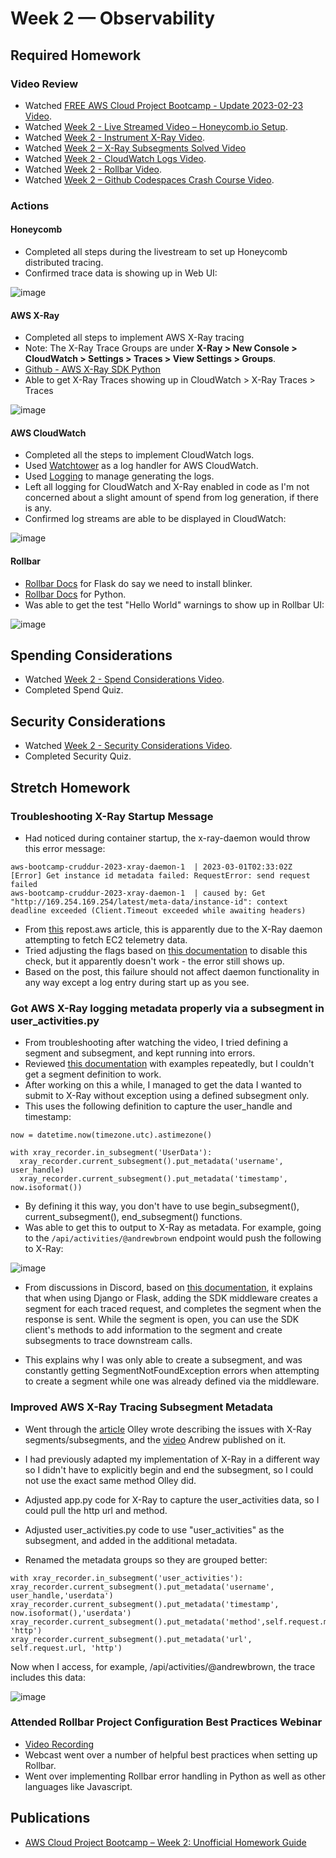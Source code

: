 # Week 2 — Observability

## Required Homework

### Video Review
* Watched [FREE AWS Cloud Project Bootcamp - Update 2023-02-23 Video](https://youtu.be/gQxzMvk6BzM).
* Watched [Week 2 - Live Streamed Video – Honeycomb.io Setup](https://www.youtube.com/live/2GD9xCzRId4?feature=share).
* Watched [Week 2 - Instrument X-Ray Video](https://youtu.be/n2DTsuBrD_A).
* Watched [Week 2 – X-Ray Subsegments Solved Video](https://youtu.be/4SGTW0Db5y0)
* Watched [Week 2 - CloudWatch Logs Video](https://youtu.be/ipdFizZjOF4).
* Watched [Week 2 - Rollbar Video](https://youtu.be/xMBDAb5SEU4).
* Watched [Week 2 – Github Codespaces Crash Course Video](https://youtu.be/L9KKBXgKopA).

### Actions

#### Honeycomb

* Completed all steps during the livestream to set up Honeycomb distributed tracing.
* Confirmed trace data is showing up in Web UI:

![image](../_docs/assets/week2/HoneycombTraceData.png)

#### AWS X-Ray

* Completed all steps to implement AWS X-Ray tracing
* Note:  The X-Ray Trace Groups are under **X-Ray > New Console > CloudWatch > Settings > Traces > View Settings > Groups**.
* [Github - AWS X-Ray SDK Python](https://github.com/aws/aws-xray-sdk-python)
* Able to get X-Ray Traces showing up in CloudWatch > X-Ray Traces > Traces

![image](../_docs/assets/week2/X-Ray-Traces.png)

#### AWS CloudWatch

* Completed all the steps to implement CloudWatch logs.
* Used [Watchtower](https://pypi.org/project/watchtower/) as a log handler for AWS CloudWatch.
* Used [Logging](https://docs.python.org/3/library/logging.html) to manage generating the logs.
* Left all logging for CloudWatch and X-Ray enabled in code as I'm not concerned about a slight amount of spend from log generation, if there is any.
* Confirmed log streams are able to be displayed in CloudWatch:

![image](../_docs/assets/week2/CloudWatchLogGroup.png)

#### Rollbar

* [Rollbar Docs](https://docs.rollbar.com/docs/flask) for Flask do say we need to install blinker.
* [Rollbar Docs](https://docs.rollbar.com/docs/python) for Python.
* Was able to get the test "Hello World" warnings to show up in Rollbar UI:

![image](../_docs/assets/week2/RollbarHelloWorld.png)

## Spending Considerations
* Watched [Week 2 - Spend Considerations Video](https://www.youtube.com/watch?v=2W3KeqCjtDY).
* Completed Spend Quiz.

## Security Considerations
* Watched [Week 2 - Security Considerations Video](https://youtu.be/bOf4ITxAcXc).
* Completed Security Quiz.

## Stretch Homework

### Troubleshooting X-Ray Startup Message

* Had noticed during container startup, the x-ray-daemon would throw this error message:

```
aws-bootcamp-cruddur-2023-xray-daemon-1  | 2023-03-01T02:33:02Z [Error] Get instance id metadata failed: RequestError: send request failed
aws-bootcamp-cruddur-2023-xray-daemon-1  | caused by: Get "http://169.254.169.254/latest/meta-data/instance-id": context deadline exceeded (Client.Timeout exceeded while awaiting headers)
```
* From [this](https://repost.aws/questions/QUr6JJxyeLRUK5M4tadg944w/x-ray-in-ecs-get-instance-id-metadata-failed) repost.aws article, this is apparently due to the X-Ray daemon attempting to fetch EC2 telemetry data.
* Tried adjusting the flags based on [this documentation](https://docs.aws.amazon.com/xray/latest/devguide/xray-daemon-configuration.html) to disable this check, but it apparently doesn't work - the error still shows up.
* Based on the post, this failure should not affect daemon functionality in any way except a log entry during start up as you see.

### Got AWS X-Ray logging metadata properly via a subsegment in user_activities.py

* From troubleshooting after watching the video, I tried defining a segment and subsegment, and kept running into errors.
* Reviewed [this documentation](https://docs.aws.amazon.com/xray/latest/devguide/xray-sdk-python-subsegments.html) with examples repeatedly, but I couldn't get a segment definition to work.
* After working on this a while, I managed to get the data I wanted to submit to X-Ray without exception using a defined subsegment only.
* This uses the following definition to capture the user_handle and timestamp:

```
now = datetime.now(timezone.utc).astimezone()
    
with xray_recorder.in_subsegment('UserData'):
  xray_recorder.current_subsegment().put_metadata('username', user_handle)
  xray_recorder.current_subsegment().put_metadata('timestamp', now.isoformat())
```

* By defining it this way, you don't have to use begin_subsegment(), current_subsegment(), end_subsegment() functions.
* Was able to get this to output to X-Ray as metadata.  For example, going to the ```/api/activities/@andrewbrown``` endpoint would push the following to X-Ray:

![image](../_docs/assets/week2/X-Ray-UserData.png)

* From discussions in Discord, based on [this documentation](https://docs.aws.amazon.com/xray/latest/devguide/xray-sdk-python.html), it explains that when using Django or Flask, adding the SDK middleware creates a segment for each traced request, and completes the segment when the response is sent. While the segment is open, you can use the SDK client's methods to add information to the segment and create subsegments to trace downstream calls. 

* This explains why I was only able to create a subsegment, and was constantly getting SegmentNotFoundException errors when attempting to create a segment while one was already defined via the middleware.

### Improved AWS X-Ray Tracing Subsegment Metadata

* Went through the [article](https://olley.hashnode.dev/aws-free-cloud-bootcamp-instrumenting-aws-x-ray-subsegments) Olley wrote describing the issues with X-Ray segments/subsegments, and the [video](https://youtu.be/4SGTW0Db5y0) Andrew published on it.

* I had previously adapted my implementation of X-Ray in a different way so I didn't have to explicitly begin and end the subsegment, so I could not use the exact same method Olley did.

* Adjusted app.py code for X-Ray to capture the user_activities data, so I could pull the http url and method.
* Adjusted user_activities.py code to use "user_activities" as the subsegment, and added in the additional metadata.
* Renamed the metadata groups so they are grouped better:

```
with xray_recorder.in_subsegment('user_activities'):
xray_recorder.current_subsegment().put_metadata('username', user_handle,'userdata')
xray_recorder.current_subsegment().put_metadata('timestamp', now.isoformat(),'userdata')
xray_recorder.current_subsegment().put_metadata('method',self.request.method, 'http')
xray_recorder.current_subsegment().put_metadata('url', self.request.url, 'http')
```

Now when I access, for example, /api/activities/@andrewbrown, the trace includes this data:

![image](../_docs/assets/week2/ExtendedX-RayUserData.png)

### Attended Rollbar Project Configuration Best Practices Webinar

* [Video Recording](https://youtu.be/if79J5qJyo8)
* Webcast went over a number of helpful best practices when setting up Rollbar.
* Went over implementing Rollbar error handling in Python as well as other languages like Javascript.

## Publications

* [AWS Cloud Project Bootcamp – Week 2: Unofficial Homework Guide](https://www.linuxtek.ca/2023/02/26/aws-cloud-project-bootcamp-week-2-unofficial-homework-guide/)